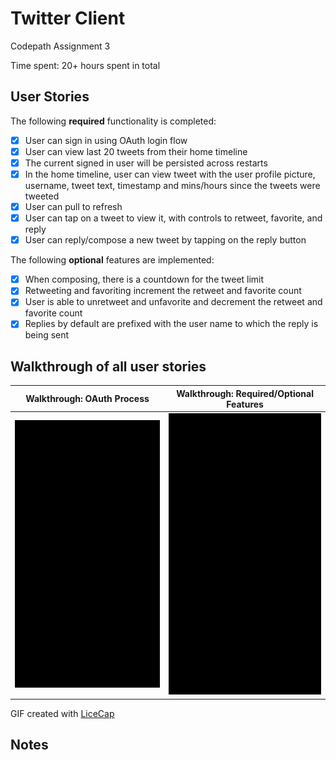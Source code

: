 # Twitter Client
Codepath Assignment 3

Time spent: 20+ hours spent in total

## User Stories

The following **required** functionality is completed:

- [x] User can sign in using OAuth login flow
- [x] User can view last 20 tweets from their home timeline
- [x] The current signed in user will be persisted across restarts
- [x] In the home timeline, user can view tweet with the user profile picture, username, tweet text, timestamp and mins/hours since the tweets were tweeted
- [x] User can pull to refresh
- [x] User can tap on a tweet to view it, with controls to retweet, favorite, and reply
- [x] User can reply/compose a new tweet by tapping on the reply button

The following **optional** features are implemented:

- [x] When composing, there is a countdown for the tweet limit
- [x] Retweeting and favoriting increment the retweet and favorite count
- [x] User is able to unretweet and unfavorite and decrement the retweet and favorite count
- [x] Replies by default are prefixed with the user name to which the reply is being sent

## Walkthrough of all user stories

Walkthrough: OAuth Process                    |  Walkthrough: Required/Optional Features       |
:--------------------------------------------:|:----------------------------------------------:|
![Video Walkthrough](twitter_animations1.gif) | ![Video Walkthrough](twitter_animations2.gif)  |

GIF created with [LiceCap](http://www.cockos.com/licecap/)

## Notes



